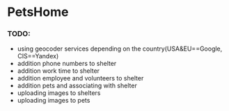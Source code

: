 # PetsHome

### TODO:
- using geocoder services depending on the country(USA&EU==Google, CIS==Yandex)
- addition phone numbers to shelter
- addition work time to shelter
- addition employee and volunteers to shelter
- addition pets and associating with shelter
- uploading images to shelters
- uploading images to pets
